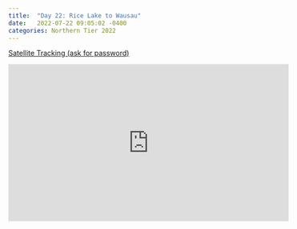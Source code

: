 ```yaml
---
title:  "Day 22: Rice Lake to Wausau"
date:   2022-07-22 09:05:02 -0400
categories: Northern Tier 2022
---
```


[Satellite Tracking (ask for password)](https://us0-share.explore.garmin.com/share/harveybarnhard)

<iframe width="560" height="315" src="https://www.youtube.com/embed/sG4PvScGaoU" frameborder="0" allow="autoplay; encrypted-media" allowfullscreen></iframe>

<p style="text-align: center;"><div class='strava-embed-placeholder' data-embed-type='activity' data-embed-id='7512264267'></div><script src='https://strava-embeds.com/embed.js'></script></p>
